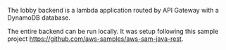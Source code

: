 The lobby backend is a lambda application routed by API Gateway with a DynamoDB database.

The entire backend can be run locally.  It was setup following this sample project https://github.com/aws-samples/aws-sam-java-rest.


